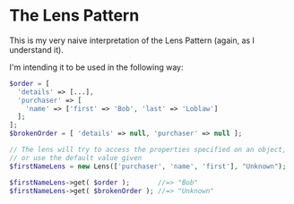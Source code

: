 # The Lens Pattern

This is my very naive interpretation of the Lens Pattern (again, as I understand it).

I'm intending it to be used in the following way:
```php
$order = [
  'details' => [...],
  'purchaser' => [
    'name' => ['first' => 'Bob', 'last' => 'Loblaw']
  ];
];
$brokenOrder = [ 'details' => null, 'purchaser' => null ];

// The lens will try to access the properties specified on an object, 
// or use the default value given
$firstNameLens = new Lens(['purchaser', 'name', 'first'], "Unknown");

$firstNameLens->get( $order );       //=> "Bob"
$firstNameLens->get( $brokenOrder ); //=> "Unknown"
```
